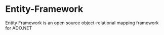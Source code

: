 # Entity-Framework
Entity Framework is an open source object-relational mapping framework for ADO.NET
